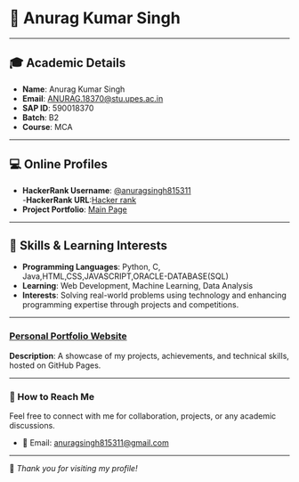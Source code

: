 # 📘 Anurag Kumar Singh  

---

## 🎓 Academic Details  
- **Name**: Anurag Kumar Singh  
- **Email**: [ANURAG.18370@stu.upes.ac.in](mailto:ANURAG.18370@stu.upes.ac.in)  
- **SAP ID**: 590018370  
- **Batch**: B2  
- **Course**: MCA  

---

## 💻 Online Profiles  
- **HackerRank Username**: [@anuragsingh815311](@anuragsingh815311)  
-**HackerRank URL**:[Hacker rank](https://www.hackerrank.com/profile/anuragsingh81531)
- **Project Portfolio**: [Main Page](https://github.com/anurag815311/anurag815311.github.io)  

---

## 🚀 Skills & Learning Interests  
- **Programming Languages**: Python, C, Java,HTML,CSS,JAVASCRIPT,ORACLE-DATABASE(SQL)
- **Learning**: Web Development, Machine Learning, Data Analysis  
- **Interests**: Solving real-world problems using technology and enhancing programming expertise through projects and competitions.  

---


### [Personal Portfolio Website](https://anurag815311.github.io)  
**Description**: A showcase of my projects, achievements, and technical skills, hosted on GitHub Pages.  

---

### 📝 How to Reach Me  
Feel free to connect with me for collaboration, projects, or any academic discussions.  
- 📧 Email: [anuragsingh815311@gmail.com](mailto:anuragsingh815311@gmail.com)  

---  
🌟 *Thank you for visiting my profile!*  
